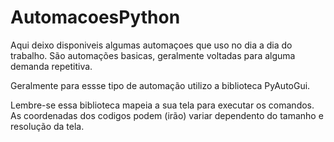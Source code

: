 # AutomacoesPython
 Aqui deixo disponiveis algumas automaçoes que uso no dia a dia do trabalho.
 São automações basicas, geralmente voltadas para alguma demanda repetitiva.
 
 Geralmente para essse tipo de automação utilizo a biblioteca PyAutoGui.
 
 Lembre-se essa biblioteca mapeia a sua tela para executar os comandos.
 As coordenadas dos codigos podem (irão) variar dependento do tamanho e resolução da tela.
